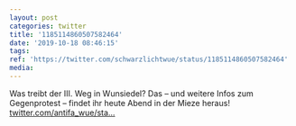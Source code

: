```yaml
---
layout: post
categories: twitter
title: '1185114860507582464'
date: '2019-10-18 08:46:15'
tags: 
ref: 'https://twitter.com/schwarzlichtwue/status/1185114860507582464'
media:
---
```

Was treibt der III. Weg in Wunsiedel? Das – und weitere Infos zum Gegenprotest – findet ihr heute Abend in der Mieze heraus! [twitter.com/antifa_wue/sta…](https://twitter.com/antifa_wue/status/1185114336324399105) 

